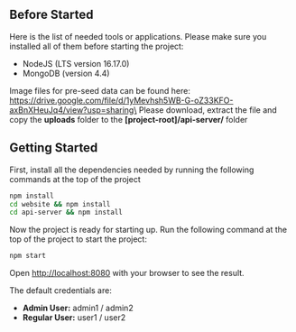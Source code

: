 ## Before Started
Here is the list of needed tools or applications. Please make sure you installed all of them before starting the project:
- NodeJS (LTS version 16.17.0)
- MongoDB (version 4.4)

Image files for pre-seed data can be found here: https://drive.google.com/file/d/1yMevhsh5WB-G-oZ33KFO-axBnXHeuJq4/view?usp=sharing\
Please download, extract the file and copy the **uploads** folder to the **[project-root]/api-server/** folder

## Getting Started

First, install all the dependencies needed by running the following commands at the top of the project

```bash
npm install
cd website && npm install
cd api-server && npm install
```

Now the project is ready for starting up. Run the following command at the top of the project to start the project:
```bash
npm start
```

Open [http://localhost:8080](http://localhost:8080) with your browser to see the result.

The default credentials are:
- **Admin User:** admin1 / admin2
- **Regular User:** user1 / user2
